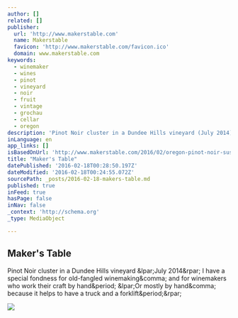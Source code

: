 ```yaml
---
author: []
related: []
publisher:
  url: 'http://www.makerstable.com'
  name: Makerstable
  favicon: 'http://www.makerstable.com/favicon.ico'
  domain: www.makerstable.com
keywords:
  - winemaker
  - wines
  - pinot
  - vineyard
  - noir
  - fruit
  - vintage
  - grochau
  - cellar
  - oregon
description: 'Pinot Noir cluster in a Dundee Hills vineyard (July 2014) I have a special fondness for old-fangled winemaking, and for winemakers who work their craft by hand. (Or mostly by hand, because it helps to have a truck and a forklift.)'
inLanguage: en
app_links: []
isBasedOnUrl: 'http://www.makerstable.com/2016/02/oregon-pinot-noir-sustainably-made.html'
title: "Maker's Table"
datePublished: '2016-02-18T00:28:50.197Z'
dateModified: '2016-02-18T00:24:55.072Z'
sourcePath: _posts/2016-02-18-makers-table.md
published: true
inFeed: true
hasPage: false
inNav: false
_context: 'http://schema.org'
_type: MediaObject

---
```

<article style=""><h1>Maker's Table</h1><p>Pinot Noir cluster in a Dundee Hills vineyard &amp;lpar;July 2014&amp;rpar; I have a special fondness for old-fangled winemaking&amp;comma; and for winemakers who work their craft by hand&amp;period; &amp;lpar;Or mostly by hand&amp;comma; because it helps to have a truck and a forklift&amp;period;&amp;rpar;</p><img src="http://engaging.typepad.com/.a/6a00d83420a73d53ef01b8d19f4bfb970c-800wi" /></article>